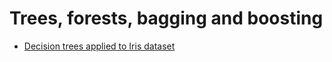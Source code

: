 # Trees, forests, bagging and boosting

* [Decision trees applied to Iris dataset](iris_dtree.ipynb)

